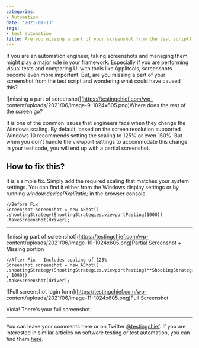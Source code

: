 ```yaml
---
categories:
- Automation
date: '2021-01-13'
tags:
- test automation
title: Are you missing a part of your screenshot from the test script?
---
```


If you are an automation engineer, taking screenshots and managing them might
play a major role in your framework. Especially if you are performing visual
tests and comparing UI with tools like Applitools, screenshots become even
more important. But, are you missing a part of your screenshot from the test
script and wondering what could have caused this?

![missing a part of screenshot](https://testingchief.com/wp-
content/uploads/2021/06/image-9-1024x605.png)Where does the rest of the screen
go?

It is one of the common issues that engineers face when they change the
Windows scaling. By default, based on the screen resolution supported Windows
10 recommends setting the scaling to 125% or even 150%. But when you don't
handle the viewport settings to accommodate this change in your test code, you
will end up with a partial screenshot.

## How to fix this?

It is a simple fix. Simply add the required scaling that matches your system
settings. You can find it either from the Windows display settings or by
running _window.devicePixelRatio;_ in the browser console.

    
    
    //Before Fix
    Screenshot screenshot = new AShot()
    .shootingStrategy(ShootingStrategies.viewportPasting(1000))
    .takeScreenshot(driver);

* * *

![missing part of screenshot](https://testingchief.com/wp-
content/uploads/2021/06/image-10-1024x605.png)Partial Screenshot + Missing
portion

    
    
    //After Fix - Includes scaling of 125%
    Screenshot screenshot = new AShot()
    .shootingStrategy(ShootingStrategies.viewportPasting(**ShootingStrategies.scaling(1.25f)** , 1000))
    .takeScreenshot(driver);

![Full screenshot login form](https://testingchief.com/wp-
content/uploads/2021/06/image-11-1024x605.png)Full Screenshot

Viola! There's your full screenshot.

* * *

You can leave your comments here or on Twitter
[@testingchief](https://twitter.com/testingchief). If you are interested in
similar articles on software testing or test automation, you can find them
[here](https://testingchief.com/blog/).